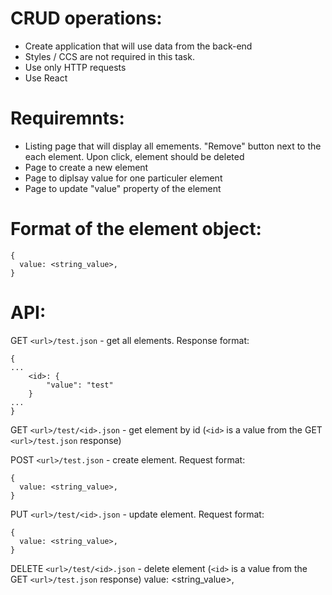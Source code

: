 # CRUD operations:
- Create application that will use data from the back-end
- Styles / CCS are not required in this task.
- Use only HTTP requests
- Use React
# Requiremnts:
- Listing page that will display all emements. "Remove" button next to the each element. Upon click, element should be deleted
- Page to create a new element
- Page to diplsay value for one particuler element
- Page to update "value" property of the element

# Format of the element object:
```
{
  value: <string_value>,
}
```
# API:
GET `<url>/test.json` - get all elements. Response format:
```
{
...
    <id>: {
        "value": "test"
    }
...
}
```
GET `<url>/test/<id>.json` - get element by id (`<id>` is a value from the GET `<url>/test.json` response)

POST `<url>/test.json` - create element. Request format:
```  
{
  value: <string_value>,
}
```
PUT `<url>/test/<id>.json` - update element. Request format:
```
{
  value: <string_value>,
}
```
DELETE `<url>/test/<id>.json` - delete element (`<id>` is a value from the GET `<url>/test.json` response)
  value: <string_value>,
